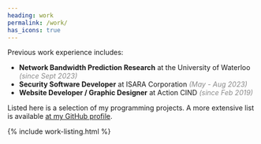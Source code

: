 ```yaml
---
heading: work
permalink: /work/
has_icons: true
---
```


Previous work experience includes:
- **Network Bandwidth Prediction Research** at the University of Waterloo *(since Sept 2023)*
- **Security Software Developer** at ISARA Corporation *(May - Aug 2023)*
- **Website Developer / Graphic Designer** at Action CIND *(since Feb 2019)*

Listed here is a selection of my programming projects. A more extensive list is available [at my GitHub profile](https://github.com/dulldesk?tab=repositories).


{% include work-listing.html %}

<style>
	em {
		opacity: 0.5;
	}
</style>
